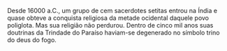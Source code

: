 ﻿Desde 16000 a.C., um grupo de cem sacerdotes setitas entrou na Índia e quase obteve a conquista religiosa da metade ocidental daquele povo poliglota. Mas sua religião não perdurou. Dentro de cinco mil anos suas doutrinas da Trindade do Paraíso haviam-se degenerado no símbolo trino do deus do fogo.